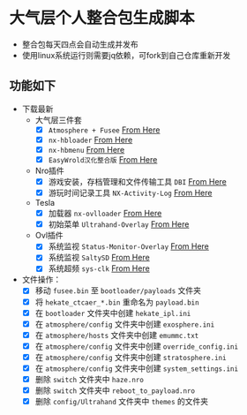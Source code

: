 # 大气层个人整合包生成脚本
- 整合包每天四点会自动生成并发布
- 使用linux系统运行则需要jq依赖，可fork到自己仓库重新开发

## 功能如下

- 下载最新
  - 大气层三件套
    - [x] `Atmosphere + Fusee` [From Here](https://github.com/zdm65477730/Atmosphere/releases/latest)
    - [x] `nx-hbloader` [From Here](https://github.com/switchbrew/nx-hbloader/releases/latest)
    - [x] `nx-hbmenu` [From Here](https://github.com/switchbrew/nx-hbmenu/releases/latest)
    - [x] `EasyWrold汉化整合版` [From Here](https://github.com/easyworld/hekate/releases/latest)
  - Nro插件
    - [x] 游戏安装，存档管理和文件传输工具 `DBI` [From Here](https://github.com/rashevskyv/dbi/releases/latest)
    - [x] 游玩时间记录工具 `NX-Activity-Log` [From Here](https://github.com/zdm65477730/NX-Activity-Log/releases/latest)
  - Tesla
    - [x] 加载器 `nx-ovlloader` [From Here](https://github.com/zdm65477730/nx-ovlloader/releases/latest)
    - [x] 初始菜单 `Ultrahand-Overlay` [From Here](https://github.com/zdm65477730/Ultrahand-Overlay/releases/latest)
  - Ovl插件
    - [x] 系统监视 `Status-Monitor-Overlay` [From Here](https://github.com/zdm65477730/Status-Monitor-Overlay/releases)
    - [x] 系统监视 `SaltySD` [From Here](https://github.com/masagrator/SaltyNX/releases/latest)
    - [x] 系统超频  `sys-clk` [From Here](https://github.com/zdm65477730/sys-clk/releases/latest)
- 文件操作：
  - [x] 移动 `fusee.bin` 至 `bootloader/payloads` 文件夹
  - [x] 将 `hekate_ctcaer_*.bin` 重命名为 `payload.bin`
  - [x] 在 `bootloader` 文件夹中创建 `hekate_ipl.ini`
  - [x] 在 `atmosphere/config` 文件夹中创建 `exosphere.ini`
  - [x] 在 `atmosphere/hosts` 文件夹中创建 `emummc.txt`
  - [x] 在 `atmosphere/config` 文件夹中创建 `override_config.ini`
  - [x] 在 `atmosphere/config` 文件夹中创建 `stratosphere.ini`
  - [x] 在 `atmosphere/config` 文件夹中创建 `system_settings.ini`
  - [x] 删除 `switch` 文件夹中 `haze.nro`
  - [x] 删除 `switch` 文件夹中 `reboot_to_payload.nro`
  - [x] 删除 `config/Ultrahand` 文件夹中 `themes` 的文件夹
